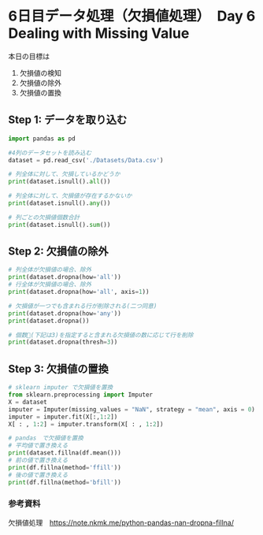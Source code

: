# 6日目データ処理（欠損値処理）　Day 6 Dealing with Missing Value

本日の目標は
1. 欠損値の検知
2. 欠損値の除外
3. 欠損値の置換

## Step 1: データを取り込む
```python
import pandas as pd

#4列のデータセットを読み込む
dataset = pd.read_csv('./Datasets/Data.csv')

# 列全体に対して、欠損しているかどうか
print(dataset.isnull().all())

# 列全体に対して、欠損値が存在するかないか
print(dataset.isnull().any())

# 列ごとの欠損値個数合計
print(dataset.isnull().sum())
```
## Step 2: 欠損値の除外
```python
# 列全体が欠損値の場合、除外
print(dataset.dropna(how='all'))
# 行全体が欠損値の場合、除外
print(dataset.dropna(how='all', axis=1))

# 欠損値が一つでも含まれる行が削除される(二つ同意)
print(dataset.dropna(how='any'))
print(dataset.dropna())

# 個数(下記は3)を指定すると含まれる欠損値の数に応じて行を削除
print(dataset.dropna(thresh=3))
```
## Step 3: 欠損値の置換
```python
# sklearn imputer で欠損値を置換
from sklearn.preprocessing import Imputer
X = dataset
imputer = Imputer(missing_values = "NaN", strategy = "mean", axis = 0)
imputer = imputer.fit(X[:,1:2])
X[ : , 1:2] = imputer.transform(X[ : , 1:2])

# pandas　で欠損値を置換
# 平均値で置き換える
print(dataset.fillna(df.mean()))
# 前の値で置き換える
print(df.fillna(method='ffill'))
# 後の値で置き換える
print(df.fillna(method='bfill'))

```

### 参考資料
欠損値処理　https://note.nkmk.me/python-pandas-nan-dropna-fillna/
